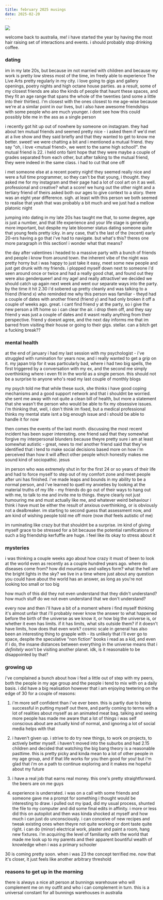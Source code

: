 ```yaml
---
title: february 2025 musings
date: 2025-02-20
---
```


![](/_assets/img/blog/whataweek.jpg)

welcome back to australia, me! i have started the year by having the most hair raising set of interactions and events. i should probably stop drinking coffee.

### dating
im in my late 20s, but because im not married with children and because my work is pretty low stress most of the time, im freely able to experience The Live Arts pretty regularly in my city. i love going to gigs and gallery openings, poetry nights and high octane house parties. as a result, some of my closest friends are also the kinds of people that haunt these spaces, and they fit an age range that spans the whole of the twenties (and some a little into their thirties). i'm closest with the ones closest to me age-wise because we're at a similar point in our lives, but i also have awesome friendships with some people who are much younger. i dont see how this could possibly bite me in the ass as a single person

i recently got hit up out of nowhere by someone on instagram. they had about ten mutual friends and seemed pretty nice - i asked them if we'd met at a live show and they said briefly and that they wanted to get to know me better. sweet! we were chatting a bit and i mentioned a mutual friend. they say "oh, i love \<mutual friend\>, we went to the same high school!". the mutual friend is 22. i held onto faint hope that they were maybe a couple of grades separated from each other, but after talking to the mutual friend, they were indeed in the same class. i had to cut that one off

i met someone else at a recent poetry night! they seemed really nice and were a full time programmer, so they can't be that young, i thought. they asked me for my instagram and their page had a lot of cool art on it as well. professional and creative? what a score! we hung out the other night and a tertiary friend of theirs asked both our ages to give context to a story. there was an eight year difference. sigh. at least with this person we both seemed to realise that yeah that was probably a bit much and we just had a mellow platonic night

jumping into dating in my late 20s has taught me that, to some degree, age _is_ just a number, and that life experience and your life stage is generally more important, but despite my late bloomer status dating someone quite that young feels pretty icky. in any case, that's the last of the (recent) early 20-ers having a go that i've had to navigate. but what's this? theres one more paragraph in this section! i wonder what that means?

the day after valentines i headed to a massive party with a bunch of friends and people i know from around town. the inherent vibe of the night was pretty horny but i was happy to just take it easy, meet some new people and just get drunk with my friends. i plopped myself down next to someone i'd seen around once or twice and had a really good chat, and found out they were also genderqueer! and my age! and really attractive! we decided we should catch up again next week and went our separate ways into the party. by the time it hit 2.30 i'd sobered up pretty cleanly and was talking to a friend (friend x) who reminded me why this person was familiar - theyd had a couple of dates with another friend (friend y) and had only broken it off a couple of weeks ago. great. i cant find friend y at the party, so i give the new person a lift home so i can clear the air. i drop them off, and they say friend y was just a couple of dates and it wasnt really anything from their perspective. friend y doesnt agree, and the next day informs me that im barred from visiting their house or going to their gigs. stellar. can a bitch get a fucking break??

### mental health
at the end of january i had my last session with my psychologist - i've struggled with rumination for years now, and i really wanted to get a grip on it. my japan trip for it was particularly bad, where i had two big spells, the first triggered by a conversation with my ex, and the second me simply overthinking where i even fit in the world as a single person. this should not be a surprise to anyone who's read my last couple of monthly blogs

my psych told me that while these suck, she thinks i have good coping mechanisms and a good support network and that i shouldnt be worried. she sent me away with not quite a clean bill of health, but more a statement that she wasn't the person who would be able to fix my obsessive issues. i'm thinking that, well, i don't think im fixed, but a medical professional thinks my mental state isnt a big enough issue and i should be able to handle it for now

then comes the events of the last month. discussing the most recent incident has been super interesting. one friend said that they somewhat forgive my interpersonal blunders because theyre pretty sure i am at least somewhat autistic - great, news to me! another friend said that they've identified that i tend to make social decisions based more on how i'm perceived than how it will affect other people which honestly makes me sound kind of sociopathic. jesus

im person who was extremely shut in for the first 24 or so years of their life and had to force myself to step out of my comfort zone and meet people after uni has finished. i've made leaps and bounds in my ability to be a normal person, and i've learned to quell my anxieties by looking at the material truths of my life - my friends do go out of their ways to hang out with me, to talk to me and invite me to things. theyre clearly not just humouring me and must actually like me, and whatever weird behaviour i think i have must be either the result of anxious overthinking, or is obviously not a dealbreaker. im starting to second guess that assessment now, and am kind of wishing people told me off more (now _that_ feels autistic of me)

im ruminating like crazy but that shouldnt be a surprise. im kind of giving myself grace to be stressed for a bit because the potential ramifications of such a big friendship kerfuffle are huge. i feel like its okay to stress about it

### mysteries
i was thinking a couple weeks ago about how crazy it must of been to look at the world even as recently as a couple hundred years ago. where do diseases come from? how did mountains and valleys form? what the hell are the bright lights in the sky? we live in a time where just about any question you could have about the world has an answer, as long as you're not looking too small or too big

how much of this did they not even understand that they didn't understand? how much stuff do we not even understand that we don't understand?

every now and then i'll have a bit of a moment where i find myself thinking it's almost unfair that i'll probably never know the answer to what happened before the birth of the universe as we know it, or how big the universe is, or whether it even has limits. if it has limits, what sits outside them? if it doesn't have limits, how does that even work? cosmic scale in general has also been an interesting thing to grapple with - its unlikely that i'll ever go to space, despite the speculative "non fiction" books i read as a kid, and even if i do, the insane distances between everything in the universe means that i _definitely_ won't be visiting another planet. idk, is it reasonable to be disappointed by that?

### growing up
i've complained a bunch about how i feel a little out of step with my peers, both the people in my age group and the people i tend to mix with on a daily basis. i did have a big realisation however that i am enjoying teetering on the edge of 30 for a couple of reasons:

1. i'm more self confident than i've ever been. this is partly due to being successful in putting myself out there, and partly coming to terms with a lot of realities about myself as an animated meat bag. talking and seeing more people has made me aware that a lot of things i was self conscious about are actually kind of normal, and ignoring a lot of social media helps with that

2. i haven't given up. i strive to do try new things, to work on projects, to actively better myself. i haven't moved into the suburbs and had 2.15 children and decided that watching the big bang theory is a reasonable pasttime. this is pretty picky and kinda mean to a lot of other people in my age group, and if that life works for you then good for you! but i'm glad that i'm on a path to continue exploring and it makes me hopeful about my future

3. i have a real job that earns real money. this one's pretty straightforward. the beers are on me guys

4. experience is underrated. i was on a call with some friends and someone gave me a prompt for something i thought would be interesting to draw. i pulled out my ipad, did my usual process, shunted the file to my computer and did some final edits in affinity. i more or less did this on autopilot and then was kinda shocked at myself and how much i can just do unconsciously. i can conceive of new recipes and tweak existing ones when theyre not quite working or dont taste quite right. i can do (minor) electrical work, plaster and paint a room, hang new fixtures. i'm acquiring the level of familiarity with the world that made me look up to my parents and their apparent bountiful wealth of knowledge when i was a primary schooler

30 is coming pretty soon. when i was 23 the concept terrified me. now that it's closer, it just feels like another arbitrary threshold

### reasons to get up in the morning
there is always a nice alt person at bunnings warehouse who will complement me on my outfit and who i can complement in turn. this is a universal constant for all bunnings warehouses in australia
